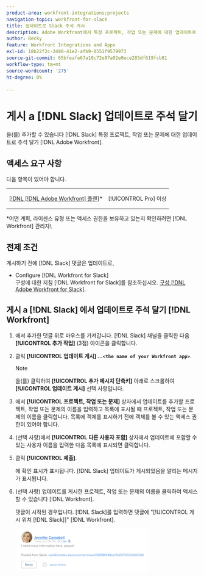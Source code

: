 ```yaml
---
product-area: workfront-integrations;projects
navigation-topic: workfront-for-slack
title: 업데이트로 Slack 주석 게시
description: Adobe Workfront에서 특정 프로젝트, 작업 또는 문제에 대한 업데이트로 Slack 설명을 추가할 수 있습니다.
author: Becky
feature: Workfront Integrations and Apps
exl-id: 18b22f2c-2490-41e2-afb9-0551f9579973
source-git-commit: 65bfeafe67a10c72e87a02e0ece285df619fcb81
workflow-type: tm+mt
source-wordcount: '275'
ht-degree: 0%

---
```


# 게시 a [!DNL Slack] 업데이트로 주석 달기

을(를) 추가할 수 있습니다 [!DNL Slack] 특정 프로젝트, 작업 또는 문제에 대한 업데이트로 주석 달기 [!DNL Adobe Workfront].

## 액세스 요구 사항

다음 항목이 있어야 합니다.

<table style="table-layout:auto"> 
 <col> 
 </col> 
 <col> 
 </col> 
 <tbody> 
  <tr> 
   <td role="rowheader"><a href="https://www.workfront.com/plans" target="_blank">[!DNL [!DNL Adobe Workfront] 플랜]</a>*</td> 
   <td> <p>[!UICONTROL Pro] 이상</p> </td> 
  </tr> 
 </tbody> 
</table>

&#42;어떤 계획, 라이센스 유형 또는 액세스 권한을 보유하고 있는지 확인하려면 [!DNL Workfront] 관리자\

## 전제 조건

게시하기 전에 [!DNL Slack] 댓글은 업데이트로,

* Configure [!DNL Workfront for Slack]\
   구성에 대한 지침 [!DNL Workfront for Slack]를 참조하십시오. [구성 [!DNL Adobe Workfront for Slack]](../../workfront-integrations-and-apps/using-workfront-with-slack/configure-workfront-for-slack.md).

## 게시 a [!DNL Slack] 에서 업데이트로 주석 달기 [!DNL Workfront]

1. 에서 추가한 댓글 위로 마우스를 가져갑니다. [!DNL Slack] 채널을 클릭한 다음 **[!UICONTROL 추가 작업]** (3점) 아이콘을 클릭합니다.

1. 클릭 **[!UICONTROL 업데이트 게시] ...`<the name of your Workfront app>`**.

   >[!NOTE]
   >
   >을(를) 클릭하여 **[!UICONTROL 추가 메시지 단축키]** 아래로 스크롤하여 **[!UICONTROL 업데이트 게시]** 선택 사항입니다.
1. 에서 **[!UICONTROL 프로젝트, 작업 또는 문제]** 상자에서 업데이트를 추가할 프로젝트, 작업 또는 문제의 이름을 입력하고 목록에 표시될 때 프로젝트, 작업 또는 문제의 이름을 클릭합니다. 목록에 객체를 표시하기 전에 객체를 볼 수 있는 액세스 권한이 있어야 합니다.
1. (선택 사항)에서 **[!UICONTROL 다른 사용자 포함]** 상자에서 업데이트에 포함할 수 있는 사용자 이름을 입력한 다음 목록에 표시되면 클릭합니다.
1. 클릭 **[!UICONTROL 제출]**.

   에 확인 표시가 표시됩니다. [!DNL Slack] 업데이트가 게시되었음을 알리는 메시지가 표시됩니다.

1. (선택 사항) 업데이트를 게시한 프로젝트, 작업 또는 문제의 이름을 클릭하여 액세스할 수 있습니다 [!DNL Workfront].

   댓글이 시작된 경우입니다. [!DNL Slack]를 입력하면 댓글에 &quot;[!UICONTROL 게시 위치 [!DNL Slack]]&quot; [!DNL Workfront].

   ![](assets/slack-update-posted-from-slack-350x112.png)
